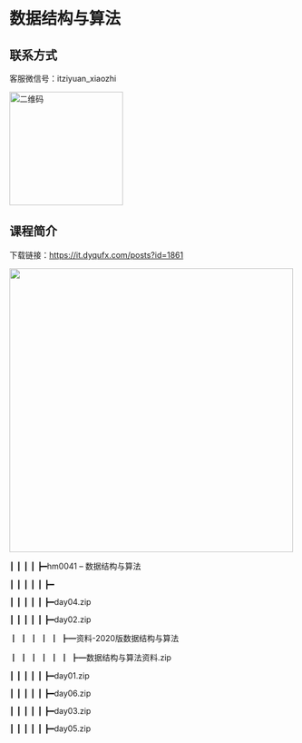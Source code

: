 # 数据结构与算法

## 联系方式

客服微信号：itziyuan_xiaozhi

<img src="https://ziyuanyun.oss-cn-guangzhou.aliyuncs.com/common/20240614073449/666b82192834a.jpg" width="200" height="200" alt="二维码">

## 课程简介

下载链接：https://it.dyqufx.com/posts?id=1861

<img src="https://ziyuanyun.oss-cn-guangzhou.aliyuncs.com/yun/20240515183551/664490071ed30.jpg" width="500" alt="">

  ┃ ┃ ┃ ┃ ┣━hm0041 &#8211; 数据结构与算法

 ┃ ┃ ┃ ┃ ┃ ┣━

 ┃ ┃ ┃ ┃ ┃ ┣━day04.zip

 ┃ ┃ ┃ ┃ ┃ ┣━day02.zip

 ┃ ┃ ┃ ┃ ┃ ┣━资料-2020版数据结构与算法

 ┃ ┃ ┃ ┃ ┃ ┃ ┣━数据结构与算法资料.zip

 ┃ ┃ ┃ ┃ ┃ ┣━day01.zip

 ┃ ┃ ┃ ┃ ┃ ┣━day06.zip

 ┃ ┃ ┃ ┃ ┃ ┣━day03.zip

 ┃ ┃ ┃ ┃ ┃ ┣━day05.zip

  